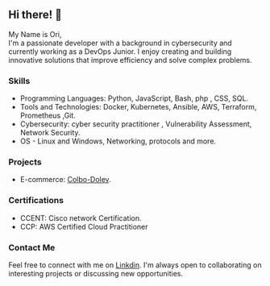 ## Hi there! 👋
My Name is Ori,  
I'm a passionate developer with a background in cybersecurity and currently working as a DevOps Junior. I enjoy creating and building innovative solutions that improve efficiency and solve complex problems.
### Skills

- Programming Languages: Python, JavaScript, Bash, php , CSS, SQL.
- Tools and Technologies: Docker, Kubernetes, Ansible, AWS, Terraform, Prometheus ,Git.
- Cybersecurity: cyber security practitioner , Vulnerability Assessment, Network Security.
- OS - Linux and Windows, Networking, protocols and more.

### Projects

- E-commerce: [Colbo-Dolev](https://colbo-dolev.com).

### Certifications

- CCENT: Cisco network Certification.
- CCP: AWS Certified Cloud Practitioner  

### Contact Me

Feel free to connect with me on [Linkdin](https://www.linkedin.com/in/ori-av-sapir/). I'm always open to collaborating on interesting projects or discussing new opportunities.
